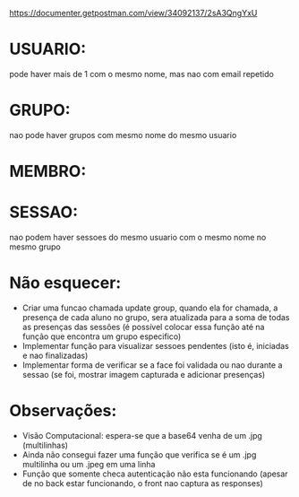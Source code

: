 https://documenter.getpostman.com/view/34092137/2sA3QngYxU


# USUARIO:

pode haver mais de 1 com o mesmo nome, mas nao com email repetido

# GRUPO:

nao pode haver grupos com mesmo nome do mesmo usuario

# MEMBRO:



# SESSAO: 

nao podem haver sessoes do mesmo usuario com o mesmo nome no mesmo grupo


# Não esquecer:

- Criar uma funcao chamada update group, quando ela for chamada, a presença de cada aluno no grupo, sera atualizada para a soma de todas as presenças das sessões (é possível colocar essa função até na função que encontra um grupo especifico)
- Implementar função para visualizar sessoes pendentes (isto é, iniciadas e nao finalizadas)
- Implementar forma de verificar se a face foi validada ou nao durante a sessao (se foi, mostrar imagem capturada e adicionar presenças)

# Observações:

- Visão Computacional: espera-se que a base64 venha de um .jpg (multilinhas)
- Ainda não consegui fazer uma função que verifica se é um .jpg multilinha ou um .jpeg em uma linha
- Função que somente checa autenticação não esta funcionando (apesar de no back estar funcionando, o front nao captura as responses)

